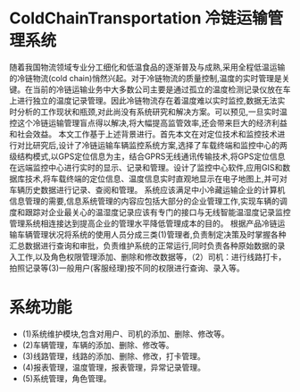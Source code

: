 # ColdChainTransportation 冷链运输管理系统
随着我国物流领域专业分工细化和低温食品的逐渐普及与成熟,采用全程低温运输的冷链物流(cold chain)悄然兴起。对于冷链物流的质量控制,温度的实时管理是关键。在当前的冷链运输业务中大多数公司主要是通过孤立的温度检测记录仪放在车上进行独立的温度记录管理。因此冷链物流存在着温度难以实时监控,数据无法实时分析的工作现状和瓶颈,对此尚没有系统研究和解决方案。可以预见,一旦实时温控这个冷链运输管理盲点得以解决,将大幅提高监管效率,还会带来巨大的经济利益和社会效益。  本文工作基于上述背景进行。首先本文在对定位技术和监控技术进行对比研究后,设计了冷链运输车辆监控系统方案,选择了车载终端和监控中心的两级结构模式,以GPS定位信息为主，结合GPRS无线通讯传输技术,将GPS定位信息在远端监控中心进行实时的显示、记录和管理。设计了监控中心软件,应用GIS和数据库技术,将车载终端的定位信息、温度信息实时直观地显示在电子地图上,并可对车辆历史数据进行记录、查阅和管理。
系统应该满足中小冷藏运输企业的计算机信息管理的需要,信息系统管理的内容应包括大部分的企业管理工作,实现车辆的调度和跟踪对企业最关心的温湿度记录应该有专门的接口与无线智能温湿度记录监控管理系统相连接达到提高企业的管理水平降低管理成本的目的。
根据产品冷链运输车辆管理状况将系统的使用人员分成三类(1)管理者,负责制定决策及时掌握各种汇总数据进行查询和审批，负责维护系统的正常运行,同时负责各种原始数据的录入工作,以及角色权限管理添加、删除和修改数据等，（2）司机：进行线路打卡，拍照记录等(3)一般用户(客服经理)按不同的权限进行查询、录入等。

# 系统功能
* (1)系统维护模块,包含对用户、司机的添加、删除、修改等。
* (2)车辆管理，车辆的添加、删除、修改等。
* (3)线路管理，线路的添加、删除、修改，打卡管理。
* (4)报表管理，温度管理，报表管理，异常记录管理。
* (5)系统管理，角色管理。
